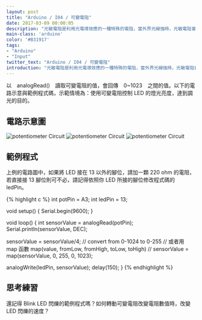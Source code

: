 ```yaml
---
layout: post
title: "Arduino / I04 / 可變電阻"
date: 2017-03-09 00:00:05
description: "光敏電阻是利用光電導效應的一種特殊的電阻，當外界光線強時，光敏電阻會讀到較大的值；外界光線弱時，會讀到較小的值。"
main-class: 'arduino'
color: '#B31917'
tags:
- "Arduino"
- "Input"
twitter_text: "Arduino / I04 / 可變電阻"
introduction: "光敏電阻是利用光電導效應的一種特殊的電阻，當外界光線強時，光敏電阻會讀到較大的值；外界光線弱時，會讀到較小的值。"
---
```


以　analogRead()　讀取可變電阻的值，會回傳　0~1023　之間的值。以下的電路示意與範例程式碼，示範情境為：使用可變電阻控制 LED 的燈光亮度，達到調光的目的。


## 電路示意圖

![potentiometer Circuit](/freakhq/assets/img/posts/I04-1.png)
![potentiometer Circuit](/freakhq/assets/img/posts/I04-2.png)
![potentiometer Circuit](/freakhq/assets/img/posts/I04-3.png)

## 範例程式

上例的電路圖中，如果將 LED 接在 13 以外的腳位，請加一顆 220 ohm 的電阻，若直接接 13 腳位則可不必，請記得依照你 LED 所接的腳位修改程式碼的 ledPin。

{% highlight c %}
int potPin = A3;
int ledPin = 13;

void setup() {
  Serial.begin(9600);
}

void loop() {
  int sensorValue = analogRead(potPin);
  Serial.println(sensorValue, DEC);
  
  sensorValue = sensorValue/4; // convert from 0-1024 to 0-255
  // 或者用 map 函數 map(value, fromLow, fromHigh, toLow, toHigh)
  // sensorValue = map(sensorValue, 0, 255, 0, 1023);

  analogWrite(ledPin, sensorValue);
  delay(150);
}
{% endhighlight %}

## 思考練習

還記得 Blink LED 閃爍的範例程式嗎？如何轉動可變電阻改變電阻數值時，改變 LED 閃爍的速度？